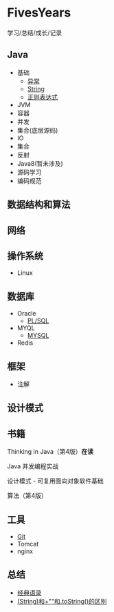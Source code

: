 # FivesYears
学习/总结/成长/记录

## Java
- 基础
	- [异常](https://github.com/helloGitHubQ/FivesYears/blob/master/docs/base/Exception.md "异常")
	- [String](https://github.com/helloGitHubQ/FivesYears/blob/master/docs/base/String.md"String")
	- [正则表达式](https://github.com/helloGitHubQ/FivesYears/blob/master/docs/base/regex.md "正则")
- JVM
- 容器
- 并发
- 集合(底层源码)
- IO
- 集合
- 反射
- Java8(暂未涉及)
- 源码学习
- 编码规范

## 数据结构和算法
## 网络
## 操作系统
- Linux
## 数据库
- Oracle
	- [PL/SQL](https://github.com/helloGitHubQ/FivesYears/blob/master/docs/database/DataBase.md "database") 
- MYQL
	- [MYSQL](https://github.com/helloGitHubQ/FivesYears/blob/master/docs/database/MYSQL.md "MYSQL")
- Redis
## 框架
- 注解
## 设计模式
## 书籍
Thinking in Java（第4版）**在读**

Java 并发编程实战

设计模式 - 可复用面向对象软件基础

算法（第4版）
## 工具
- [Git](https://github.com/helloGitHubQ/FivesYears/blob/master/docs/tools/Git.md "Git")
- Tomcat
- nginx
## 总结
- [经典语录](https://github.com/helloGitHubQ/FivesYears/blob/master/docs/summary/ClassicQuotation.md "经典语录")
- [(String)和+""和.toString()的区别](https://github.com/helloGitHubQ/FivesYears/blob/master/docs/summary/String%E8%BD%AC%E6%8D%A2%E6%AF%94%E8%BE%83.md)

